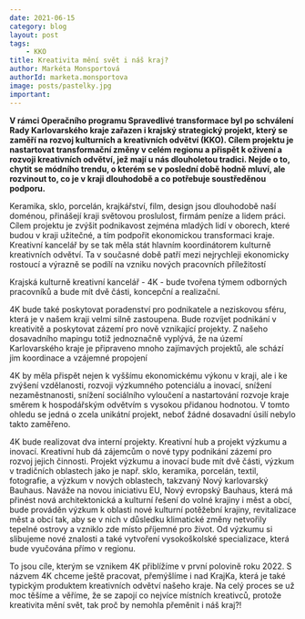 ```yaml
---
date: 2021-06-15
category: blog
layout: post
tags:
    - KKO
title: Kreativita mění svět i náš kraj?
author: Markéta Monsportová
authorId: marketa.monsportova
image: posts/pastelky.jpg
important: 
---
```

**V rámci Operačního programu Spravedlivé transformace byl po schválení Rady Karlovarského kraje zařazen i krajský strategický projekt, který se zaměří na rozvoj kulturních a kreativních odvětví (KKO). Cílem projektu je nastartovat transformační změny v celém regionu a přispět k oživení a rozvoji kreativních odvětví, jež mají u nás dlouholetou tradici. Nejde o to, chytit se módního trendu, o kterém se v poslední době hodně mluví, ale rozvinout to, co je v kraji dlouhodobě a co potřebuje soustředěnou podporu.**

Keramika, sklo, porcelán, krajkářství, film, design jsou dlouhodobě naší doménou, přinášejí kraji světovou proslulost, firmám peníze a lidem práci. Cílem projektu je zvýšit podnikavost zejména mladých lidí v oborech, které budou v kraji užitečné, a tím podpořit ekonomickou transformaci kraje. Kreativní kancelář by se tak měla stát hlavním koordinátorem kulturně kreativních odvětví. Ta v současné době patří mezi nejrychleji ekonomicky rostoucí a výrazně se podílí na vzniku nových pracovních příležitostí

Krajská kulturně kreativní kancelář - 4K - bude tvořena týmem odborných pracovníků a bude mít dvě části, koncepční a realizační.

4K bude také poskytovat poradenství pro podnikatele a neziskovou sféru, která je v našem kraji velmi silně zastoupena. Bude rozvíjet podnikání v kreativitě a poskytovat zázemí pro nově vznikající projekty. Z našeho dosavadního mapingu totiž jednoznačně vyplývá, že na území Karlovarského kraje je připraveno mnoho zajímavých projektů, ale schází jim koordinace a vzájemné propojení

4K by měla přispět nejen k vyššímu ekonomickému výkonu v kraji, ale i ke zvýšení vzdělanosti, rozvoji výzkumného potenciálu a inovací, snížení nezaměstnanosti, snížení sociálního vyloučení a nastartování rozvoje kraje směrem k hospodářským odvětvím s vysokou přidanou hodnotou. V tomto ohledu se jedná o zcela unikátní projekt, neboť žádné dosavadní úsilí nebylo takto zaměřeno.

4K bude realizovat dva interní projekty. Kreativní hub a projekt výzkumu a inovací. Kreativní hub dá zájemcům o nové typy podnikání zázemí pro rozvoj jejich činnosti. Projekt výzkumu a inovací bude mít dvě části, výzkum v tradičních oblastech jako je např. sklo, keramika, porcelán, textil, fotografie, a výzkum v nových oblastech, takzvaný Nový karlovarský Bauhaus. Naváže na novou iniciativu EU, Nový evropský Bauhaus, která má přinést nová architektonická a kulturní řešení do volné krajiny i měst a obcí, bude prováděn výzkum k oblasti nové kulturní potěžební krajiny, revitalizace měst a obcí tak, aby se v nich v důsledku klimatické změny netvořily tepelné ostrovy a vzniklo zde místo příjemné pro život. Od výzkumu si slibujeme nové znalosti a také vytvoření vysokoškolské specializace, která bude vyučována přímo v regionu.

To jsou cíle, kterým se vznikem 4K přiblížíme v první polovině roku 2022. S názvem 4K chceme ještě pracovat, přemýšlíme i nad KrajKa, která je také typickým produktem kreativních odvětví našeho kraje. Na celý proces se už moc těšíme a věříme, že se zapojí co nejvíce místních kreativců, protože kreativita mění svět, tak proč by nemohla přeměnit i náš kraj?!
